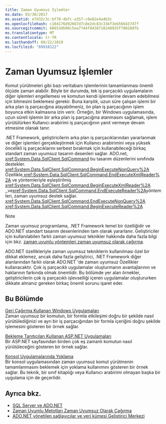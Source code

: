 ```yaml
---
title: Zaman Uyumsuz İşlemler
ms.date: 03/30/2017
ms.assetid: e7d32c3c-bf78-4bfc-a357-c9e82e4a4b3c
ms.openlocfilehash: c104176d92667d7c8e2dc83c33bf3eb566437d7f
ms.sourcegitcommit: 68653db98c5ea7744fd438710248935f70020dfb
ms.translationtype: MT
ms.contentlocale: tr-TR
ms.lasthandoff: 08/22/2019
ms.locfileid: "69918122"
---
```

# <a name="asynchronous-operations"></a>Zaman Uyumsuz İşlemler
Komut yürütmeleri gibi bazı veritabanı işlemlerinin tamamlanması önemli ölçüde zaman alabilir. Böyle bir durumda, tek iş parçacıklı uygulamaların diğer işlemleri engellemesi ve komutun kendi işlemlerine devam edebilmesi için bitmesini beklemesi gerekir. Buna karşılık, uzun süre çalışan işlemi bir arka plan iş parçacığına atayabilmeniz, ön plan iş parçacığının işlem boyunca etkin kalmasına izin verir. Örneğin, bir Windows uygulamasında, uzun süreli işlemin bir arka plan iş parçacığına atanmasını sağlamak, işlem yürütülürken Kullanıcı arabirimi iş parçacığının yanıt vermeye devam etmesine olanak tanır.  
  
 .NET Framework, geliştiricilerin arka plan iş parçacıklarından yararlanmak ve diğer işlemleri gerçekleştirmek için Kullanıcı arabirimini veya yüksek öncelikli iş parçacıklarını serbest bırakmak için kullanabileceği birkaç standart zaman uyumsuz tasarım desenleri sağlar. ADO.net, <xref:System.Data.SqlClient.SqlCommand> bu tasarım düzenlerini sınıfında destekler. <xref:System.Data.SqlClient.SqlCommand.BeginExecuteNonQuery%2A> Özellikle,<xref:System.Data.SqlClient.SqlCommand.EndExecuteXmlReader%2A> ve yöntemleriyle eşleştirilmiş <xref:System.Data.SqlClient.SqlCommand.BeginExecuteXmlReader%2A> ,,ve<xref:System.Data.SqlClient.SqlCommand.EndExecuteReader%2A>yöntemleri, zaman uyumsuz destek sağlar. <xref:System.Data.SqlClient.SqlCommand.EndExecuteNonQuery%2A> <xref:System.Data.SqlClient.SqlCommand.BeginExecuteReader%2A>  
  
> [!NOTE]
> Zaman uyumsuz programlama, .NET Framework temel bir özelliğidir ve ADO.NET standart tasarım desenlerinden tam olarak yararlanır. Geliştiriciler için kullanılabilen farklı zaman uyumsuz teknikler hakkında daha fazla bilgi için bkz. [zaman uyumlu yöntemleri zaman uyumsuz olarak çağırma](../../../../standard/asynchronous-programming-patterns/calling-synchronous-methods-asynchronously.md).  
  
 ADO.NET özellikleriyle zaman uyumsuz tekniklerin kullanılması özel bir dikkat eklemez, ancak daha fazla geliştirici, .NET Framework diğer alanlarından farklı olarak ADO.NET 'de zaman uyumsuz Özellikler kullanacaktır. Çok iş parçacıklı uygulamalar oluşturmanın avantajlarının ve haklarının farkında olmak önemlidir. Bu bölümde yer alan örnekler, geliştiricilerin çok iş parçacıklı işlevselliği içeren uygulamalar oluştururken dikkate almanız gereken birkaç önemli sorunu işaret eder.  
  
## <a name="in-this-section"></a>Bu Bölümde  
 [Geri Çağırma Kullanan Windows Uygulamaları](../../../../../docs/framework/data/adonet/sql/windows-applications-using-callbacks.md)  
 Zaman uyumsuz bir komutun, bir formla etkileşimi doğru bir şekilde nasıl yürütülediğinizi ve ayrı bir iş parçacığından bir formla içeriğini doğru şekilde işlemesini gösteren bir örnek sağlar.  
  
 [Bekleme Tanıtıcıları Kullanan ASP.NET Uygulamaları](../../../../../docs/framework/data/adonet/sql/aspnet-apps-using-wait-handles.md)  
 Bir ASP.NET sayfasından birden çok eş zamanlı komutun nasıl yürütüleceğini gösteren bir örnek sağlar.  
  
 [Konsol Uygulamalarında Yoklama](../../../../../docs/framework/data/adonet/sql/polling-in-console-applications.md)  
 Bir konsol uygulamasından zaman uyumsuz komut yürütmenin tamamlanmasını beklemek için yoklama kullanımını gösteren bir örnek sağlar. Bu teknik, bir sınıf kitaplığı veya Kullanıcı arabirimi olmayan başka bir uygulama için de geçerlidir.  
  
## <a name="see-also"></a>Ayrıca bkz.

- [SQL Server ve ADO.NET](../../../../../docs/framework/data/adonet/sql/index.md)
- [Zaman Uyumlu Metotları Zaman Uyumsuz Olarak Çağırma](../../../../standard/asynchronous-programming-patterns/calling-synchronous-methods-asynchronously.md)
- [ADO.NET yönetilen sağlayıcılar ve veri kümesi Geliştirici Merkezi](https://go.microsoft.com/fwlink/?LinkId=217917)
